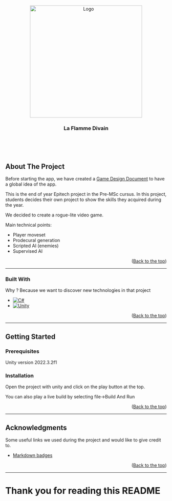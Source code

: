 <a name="readme-top"></a>

<!-- PROJECT LOGO -->
<br />
<div align="center">
  <a href="https://github.com/AndreasLrx/LaFlammeDivain">
    <img src="Assets/Icons/logo.png" alt="Logo" width="350" height="auto">
  </a>

<h3 align="center">La Flamme Divain</h3>

  <p align="center">
    <br />
    <br />
    <br />
  </p>
</div>

<!-- ABOUT THE PROJECT -->

## About The Project

Before starting the app, we have created a [Game Design Document](https://www.figma.com/file/Ppd6RoeR3Xs6KQeoFx8FqF/La-flamme-Divain?type=design&node-id=0%3A1&t=gJZTL7G03ZN2wieZ-1) to have a global idea of the app.

This is the end of year Epitech project in the Pre-MSc cursus. In this project, students decides their own project to show the skills they acquired during the year.

We decided to create a rogue-lite video game.

Main technical points:

 - Player moveset
 - Prodecural generation
 - Scripted AI (enemies)
 - Supervised AI

 <p align="right">(<a href="#readme-top">Back to the top</a>)</p>

---

### Built With

Why ? Because we want to discover new technologies in that project

- [![C#][csharp-icon]][csharp-url]
- [![Unity][unity-icon]][unity-url]

<p align="right">(<a href="#readme-top">Back to the top</a>)</p>

---

<!-- Getting Started -->

## Getting Started

### Prerequisites

Unity version 2022.3.2f1

### Installation

Open the project with unity and click on the play button at the top.

You can also play a live build by selecting file->Build And Run

<p align="right">(<a href="#readme-top">Back to the top</a>)</p>

---

<!-- ACKNOWLEDGMENTS -->

## Acknowledgments

Some useful links we used during the project and would like to give credit to.

- [Markdown badges](https://github.com/Ileriayo/markdown-badges)

<p align="right">(<a href="#readme-top">Back to the top</a>)</p>

---

# Thank you for reading this README

<!-- MARKDOWN LINKS & IMAGES -->
<!-- https://www.markdownguide.org/basic-syntax/#reference-style-links -->

[unity-icon]: https://img.shields.io/badge/unity-%23000000.svg?style=for-the-badge&logo=unity&logoColor=white
[unity-url]: https://unity.com
[csharp-icon]: https://img.shields.io/badge/c%23-%23239120.svg?style=for-the-badge&logo=c-sharp&logoColor=white
[csharp-url]: https://learn.microsoft.com/dotnet/csharp/
